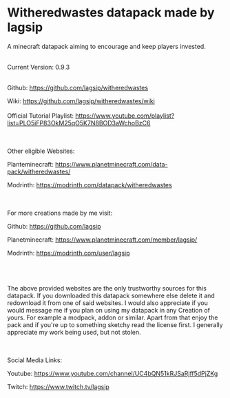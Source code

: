 # Witheredwastes datapack made by lagsip
A minecraft datapack aiming to encourage and keep players invested.
<br><br>

Current Version: 0.9.3
<br><br>

Github: https://github.com/lagsip/witheredwastes

Wiki: https://github.com/lagsip/witheredwastes/wiki
<br><br>
Official Tutorial Playlist:
https://www.youtube.com/playlist?list=PLO5iFP83OkM25qO5K7N8BOD3aWchoBzC6

<br><br>
Other eligible Websites:

Planteminecraft: https://www.planetminecraft.com/data-pack/witheredwastes/

Modrinth: https://modrinth.com/datapack/witheredwastes

<br><br>
For more creations made by me visit:

Github: https://github.com/lagsip

Planetminecraft: https://www.planetminecraft.com/member/lagsip/

Modrinth: https://modrinth.com/user/lagsip


<br><br><br>
The above provided websites are the only trustworthy sources for this datapack. If you downloaded this datapack somewhere else delete it and redownload it from one of said websites. I would also appreciate if you would message me if you plan on using my datapack in any Creation of yours. For example a modpack, addon or similar.
Apart from that enjoy the pack and if you're up to something sketchy read the license first. I generally appreciate my work being used, but not stolen.

<br><br>
Social Media Links:

Youtube: https://www.youtube.com/channel/UC4bQN51kRJSaRjff5dPjZKg

Twitch: https://www.twitch.tv/lagsip

